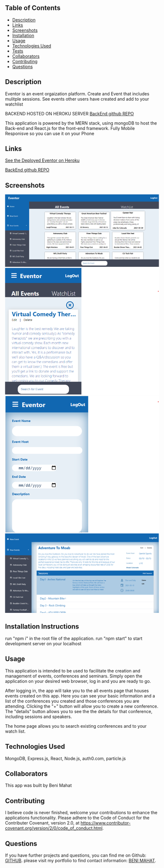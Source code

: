 ## Table of Contents

* [Description](#description)
* [Links](#links)
* [Screenshots](#screenshots)
* [Installation](#installation)
* [Usage](#usage)
* [Technologies Used](#technologies)
* [Tests](#tests)
* [Collaborators](#collaborators)
* [Contributing](#contributing)
* [Questions](#questions)

## Description

Eventor is an event orgaization platform. Create and Event that includes mulitple sessions. See events other users have created and add to your watchlist

BACKEND HOSTED ON HEROKU SERVER
[BackEnd github REPO ](https://github.com/benimahat1291/Eventor__Backend)

This application is powered by the MERN stack, using mongoDB to host the Back-end and React.js for the front-end framework. Fully Mobile Responisve so you can use it on your Phone


## Links

[See the Deployed Eventor on Heroku](https://bit.ly/eventoreventplanner)

[BackEnd github REPO ](https://github.com/benimahat1291/Eventor__Backend)

## Screenshots

![eventor:](./public/sc1.png)
![mobie:](./public/sc2.png)
![mobile:](./public/sc3.png)
![eventor:](./public/sc4.png)



## Installation Instructions

run "npm i" in the root file of the application. 
run "npm start" to start development server on your localhost

## Usage

This application is intended to be used to facilitate the creation and management of events, conferences and seminars. Simply open the application on your desired web browser, log in and you are ready to go.  

After logging in, the app will take you to the all events page that houses events created on this app. Here you can see your basic information and a list of the conferences you created and those conferences you are attending. Clicking the "+" button will allow you to create a new conference. The "details" button allows you to see the the details for that conference, including sessions and speakers.    

The home page allows you to search existing conferences and to your watch list.

## Technologies Used

MongoDB, Express.js, React, Node.js, auth0.com, particle.js


## Collaborators

This app was built by Beni Mahat

## Contributing

I believe code is never finished, welcome your contributions to enhance the applications functionality. Please adhere to the Code of Conduct for the Contributer Covenant, version 2.0, at https://www.contributor-covenant.org/version/2/0/code_of_conduct.html.

## Questions

If you have further projects and questions, you can find me on Github: [GITHUB](https://github.com/benimahat1291). 
please visit my portfolio to find contact information: [BENI MAHAT](https://benimahat1291.github.io/Portfolio_v2/#/). 
